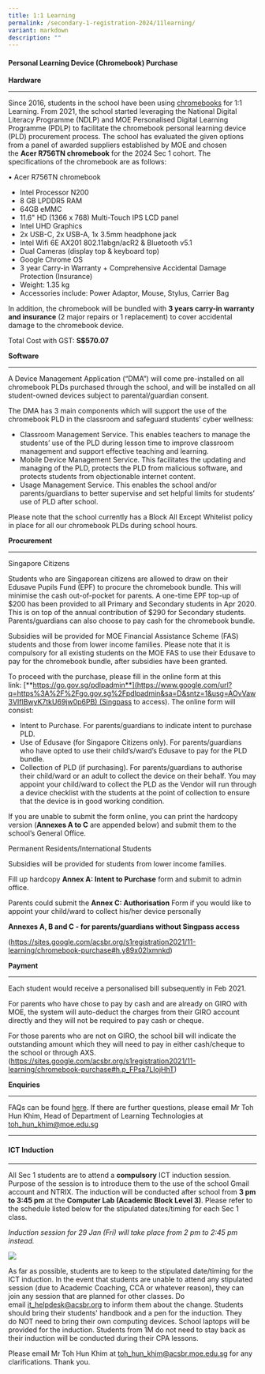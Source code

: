 ```yaml
---
title: 1:1 Learning
permalink: /secondary-1-registration-2024/11learning/
variant: markdown
description: ""
---
```

#### **Personal Learning Device (Chromebook) Purchase** #####

**Hardware**

----------------------------------------------------
Since 2016, students in the school have been using [chromebooks](https://www.google.com/chromebook/) for 1:1 Learning. From 2021, the school started leveraging the National Digital Literacy Programme (NDLP) and MOE Personalised Digital Learning Programme (PDLP) to facilitate the chromebook personal learning device (PLD) procurement process. The school has evaluated the given options from a panel of awarded suppliers established by MOE and chosen the **Acer R756TN chromebook** for the 2024 Sec 1 cohort. The specifications of the chromebook are as follows:


•	Acer R756TN chromebook
* Intel Processor N200 
* 8 GB LPDDR5 RAM
* 64GB eMMC
* 11.6" HD (1366 x 768) Multi-Touch IPS LCD panel		
* Intel UHD Graphics
* 2x USB-C, 2x USB-A, 1x 3.5mm headphone jack		
* Intel Wifi 6E AX201 802.11abgn/acR2 & Bluetooth v5.1		
* Dual Cameras (display top & keyboard top)
* Google Chrome OS
* 3 year Carry-in Warranty + Comprehensive Accidental Damage Protection (Insurance)
* Weight: 1.35 kg
* Accessories include: Power Adaptor, Mouse, Stylus, Carrier Bag
    

In addition, the chromebook will be bundled with **3 years carry-in warranty and insurance** (2 major repairs or 1 replacement) to cover accidental damage to the chromebook device.

Total Cost with GST: **S$570.07**


**Software**


--------------------------------------------------------------------------------------------------------------------------

A Device Management Application (“DMA”) will come pre-installed on all chromebook PLDs purchased through the school, and will be installed on all student-owned devices subject to parental/guardian consent. 

The DMA has 3 main components which will support the use of the chromebook PLD in the classroom and safeguard students’ cyber wellness:
*  Classroom Management Service. This enables teachers to manage the students’ use of the PLD during lesson time to improve classroom management and support effective teaching and learning.
*  Mobile Device Management Service. This facilitates the updating and managing of the PLD, protects the PLD from malicious software, and protects students from objectionable internet content.
*  Usage Management Service. This enables the school and/or parents/guardians to better supervise and set helpful limits for students’ use of PLD after school.

Please note that the school currently has a Block All Except Whitelist policy in place for all our chromebook PLDs during school hours.


**Procurement**


---------------------------------------------------------------------------------------------------------------------------

Singapore Citizens

Students who are Singaporean citizens are allowed to draw on their Edusave Pupils Fund (EPF) to procure the chromebook bundle. This will minimise the cash out-of-pocket for parents. A one-time EPF top-up of $200 has been provided to all Primary and Secondary students in Apr 2020. This is on top of the annual contribution of $290 for Secondary students. Parents/guardians can also choose to pay cash for the chromebook bundle.

Subsidies will be provided for MOE Financial Assistance Scheme (FAS) students and those from lower income families. Please note that it is compulsory for all existing students on the MOE FAS to use their Edusave to pay for the chromebook bundle, after subsidies have been granted.

To proceed with the purchase, please fill in the online form at this link: [**https://go.gov.sg/pdlpadmin**](https://www.google.com/url?q=https%3A%2F%2Fgo.gov.sg%2Fpdlpadmin&sa=D&sntz=1&usg=AOvVaw3VIflBwyK7tkU69jw0p6PB) (Singpass to access). The online form will consist:

*   Intent to Purchase. For parents/guardians to indicate intent to purchase PLD.
*   Use of Edusave (for Singapore Citizens only). For parents/guardians who have opted to use their child’s/ward’s Edusave to pay for the PLD bundle.
*   Collection of PLD (if purchasing). For parents/guardians to authorise their child/ward or an adult to collect the device on their behalf. You may appoint your child/ward to collect the PLD as the Vendor will run through a device checklist with the students at the point of collection to ensure that the device is in good working condition.
    

If you are unable to submit the form online, you can print the hardcopy version (**Annexes A to C** are appended below) and submit them to the school’s General Office.

  

Permanent Residents/International Students

Subsidies will be provided for students from lower income families.

Fill up hardcopy **Annex A: Intent to Purchase** form and submit to admin office.

Parents could submit the **Annex C: Authorisation** Form if you would like to appoint your child/ward to collect his/her device personally

**Annexes A, B and C - for parents/guardians without Singpass access**

(https://sites.google.com/acsbr.org/s1registration2021/11-learning/chromebook-purchase#h.y89x02lxmnkd)

**Payment**

-----------------------------------------------------------------------------------------------------------------------

Each student would receive a personalised bill subsequently in Feb 2021.

For parents who have chose to pay by cash and are already on GIRO with MOE, the system will auto-deduct the charges from their GIRO account directly and they will not be required to pay cash or cheque.

For those parents who are not on GIRO, the school bill will indicate the outstanding amount which they will need to pay in either cash/cheque to the school or through AXS.
(https://sites.google.com/acsbr.org/s1registration2021/11-learning/chromebook-purchase#h.p_FPsa7LIojHhT)

**Enquiries**


---------------------------------------------------------------------------------------------------------------------------

FAQs can be found [here](https://sites.google.com/acsbr.org/s1registration2021/11-learning/chromebook-faq). If there are further questions, please email Mr Toh Hun Khim, Head of Department of Learning Technologies at [toh\_hun\_khim@moe.edu.sg](mailto:toh_hun_khim@moe.edu.sg)

--------------------------------------------------------------------------------------------------------------------------------------

#### **ICT Induction** ####

--------------------------------------------------------------------------------------------------------------------------------------

All Sec 1 students are to attend a **compulsory** ICT induction session. Purpose of the session is to introduce them to the use of the school Gmail account and NTRIX. The induction will be conducted after school from **3 pm to 3:45 pm** at the **Computer Lab (Academic Block Level 3)**. Please refer to the schedule listed below for the stipulated dates/timing for each Sec 1 class.

_Induction session for 29 Jan (Fri) will take place from 2 pm to 2:45 pm instead._

![](https://lh3.googleusercontent.com/i7k7YmX3Eg8xc_1LHCcZ6G4Vy0Zl4BQqtXaXutkx-12E1USLQbyU6UnoBi0ns4qkgDrxp83U0E_hjTeGdVPQ9Dg1Yh4lS3y_9SU3cSyNaOyUq3ZbqqYLk9MePhQgECw3ww=w1280)

As far as possible, students are to keep to the stipulated date/timing for the ICT induction. In the event that students are unable to attend any stipulated session (due to Academic Coaching, CCA or whatever reason), they can join any session that are planned for other classes. Do email [it\_helpdesk@acsbr.org](mailto:it_helpdesk@acsbr.org) to inform them about the change. Students should bring their students' handbook and a pen for the induction. They do NOT need to bring their own computing devices. School laptops will be provided for the induction. Students from 1M do not need to stay back as their induction will be conducted during their CPA lessons.

Please email Mr Toh Hun Khim at [toh\_hun\_khim@acsbr.moe.edu.sg](mailto:toh_hun_khim@acsbr.moe.edu.sg) for any clarifications. Thank you.